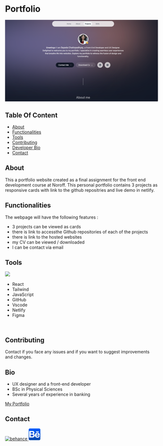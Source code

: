 # Portfolio

![Homepage Preview](public/landingpage.png)

## Table Of Content

- [About](#about)
- [Functionalities](#functionalities)
- [Tools](#tools)
- [Contributing](#contributing)
- [Developer Bio](#bio)
- [Contact](#contact)

## About

This a portfolio website created as a final assignment for the front end development course at Noroff. This personal portfolio contains 3 projects as responsive cards with link to the github repositries and live demo in netlify.

## Functionalities

The webpage will have the following features :

- 3 projects can be viewed as cards
- there is link to accessthe Github repositories of each of the projects
- there is link to the hosted websites 
- my CV can be viewed / downloaded
- I can be contact via email

## Tools

<img src="https://skillicons.dev/icons?i=react,tailwind,js,github,vscode,netlify,figma"/>

- React
- Tailwind
- JavaScript
- GitHub
- Vscode
- Netlify
- Figma


</br>

## Contributing

Contact if you face any issues and if you want to suggest improvements and changes.

## Bio

- UX designer and a front-end developer
- BSc in Physical Sciences
- Several years of experience in banking

<a href="https://endearing-froyo-04825b.netlify.app/">My Portfolio</a>

## Contact

<a href="https://www.linkedin.com/in/sayeda-chattopadhyay-7b33ba156/" target="_blank"> <img src="https://user-images.githubusercontent.com/83353551/195984318-dc867bbc-1288-4872-ba34-e6a4a7700535.png" alt="behance" width="40" height="40"/> </a> <a href="https://www.behance.net/gallery/111339401/UX-Portfolio" target="_blank"> <img src="https://github.com/devicons/devicon/blob/master/icons/behance/behance-original.svg" alt="behance" width="40" height="40"/> </a>
